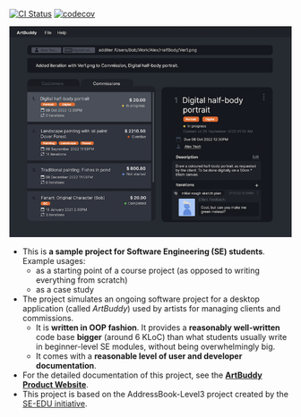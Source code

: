[![CI Status](https://github.com/AY2223S1-CS2103T-W11-3/tp/workflows/Java%20CI/badge.svg)](https://github.com/AY2223S1-CS2103T-W11-3/tp/actions)
[![codecov](https://codecov.io/gh/AY2223S1-CS2103T-W11-3/tp/branch/master/graph/badge.svg?token=JAZ4Y21XCY)](https://codecov.io/gh/AY2223S1-CS2103T-W11-3/tp)

![Ui](docs/images/Ui.png)

* This is **a sample project for Software Engineering (SE) students**.<br>
  Example usages:
  * as a starting point of a course project (as opposed to writing everything from scratch)
  * as a case study
* The project simulates an ongoing software project for a desktop application (called _ArtBuddy_) used by artists for managing clients and commissions.
  * It is **written in OOP fashion**. It provides a **reasonably well-written** code base **bigger** (around 6 KLoC) than what students usually write in beginner-level SE modules, without being overwhelmingly big.
  * It comes with a **reasonable level of user and developer documentation**.
* For the detailed documentation of this project, see the **[ArtBuddy Product Website](https://ay2223s1-cs2103t-w11-3.github.io/tp/)**.
* This project is based on the AddressBook-Level3 project created by the [SE-EDU initiative](https://se-education.org).
